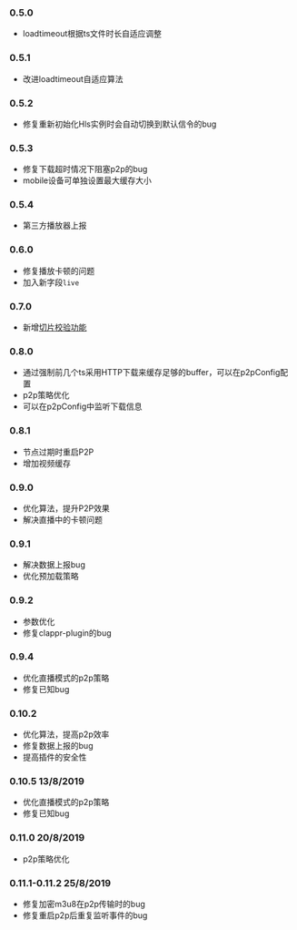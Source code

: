 
### 0.5.0
- loadtimeout根据ts文件时长自适应调整

### 0.5.1
- 改进loadtimeout自适应算法

### 0.5.2
- 修复重新初始化Hls实例时会自动切换到默认信令的bug 

### 0.5.3
- 修复下载超时情况下阻塞p2p的bug
- mobile设备可单独设置最大缓存大小

### 0.5.4
- 第三方播放器上报

### 0.6.0
- 修复播放卡顿的问题
- 加入新字段`live`

### 0.7.0
- 新增[切片校验功能](https://docs.cdnbye.com/#/API?id=how-to-check-segment-validity)

### 0.8.0
- 通过强制前几个ts采用HTTP下载来缓存足够的buffer，可以在p2pConfig配置
- p2p策略优化
- 可以在p2pConfig中监听下载信息

### 0.8.1
- 节点过期时重启P2P
- 增加视频缓存

### 0.9.0
- 优化算法，提升P2P效果
- 解决直播中的卡顿问题

### 0.9.1
- 解决数据上报bug
- 优化预加载策略

### 0.9.2
- 参数优化
- 修复clappr-plugin的bug

### 0.9.4
- 优化直播模式的p2p策略
- 修复已知bug

### 0.10.2
- 优化算法，提高p2p效率
- 修复数据上报的bug
- 提高插件的安全性

### 0.10.5  13/8/2019
- 优化直播模式的p2p策略
- 修复已知bug

### 0.11.0 20/8/2019
- p2p策略优化

### 0.11.1-0.11.2 25/8/2019
- 修复加密m3u8在p2p传输时的bug
- 修复重启p2p后重复监听事件的bug